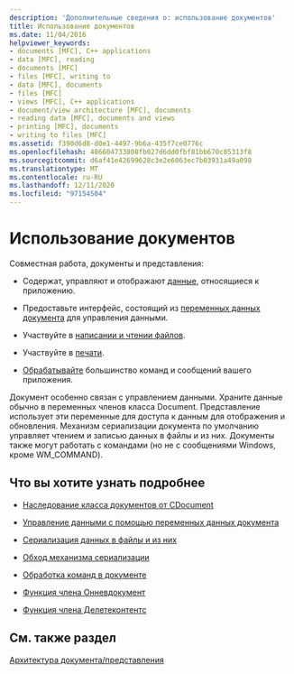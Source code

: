 ```yaml
---
description: 'Дополнительные сведения о: использование документов'
title: Использование документов
ms.date: 11/04/2016
helpviewer_keywords:
- documents [MFC], C++ applications
- data [MFC], reading
- documents [MFC]
- files [MFC], writing to
- data [MFC], documents
- files [MFC]
- views [MFC], C++ applications
- document/view architecture [MFC], documents
- reading data [MFC], documents and views
- printing [MFC], documents
- writing to files [MFC]
ms.assetid: f390d6d8-d0e1-4497-9b6a-435f7ce0776c
ms.openlocfilehash: 486604733808fb027d6dd0fbf81bb670c85313f8
ms.sourcegitcommit: d6af41e42699628c3e2e6063ec7b03931a49a098
ms.translationtype: MT
ms.contentlocale: ru-RU
ms.lasthandoff: 12/11/2020
ms.locfileid: "97154504"
---
```

# <a name="using-documents"></a>Использование документов

Совместная работа, документы и представления:

- Содержат, управляют и отображают [данные](../mfc/managing-data-with-document-data-variables.md), относящиеся к приложению.

- Предоставьте интерфейс, состоящий из [переменных данных документа](../mfc/managing-data-with-document-data-variables.md) для управления данными.

- Участвуйте в [написании и чтении файлов](../mfc/serializing-data-to-and-from-files.md).

- Участвуйте в [печати](../mfc/role-of-the-view-in-printing.md).

- [Обрабатывайте](../mfc/handling-commands-in-the-document.md) большинство команд и сообщений вашего приложения.

Документ особенно связан с управлением данными. Храните данные обычно в переменных членов класса Document. Представление использует эти переменные для доступа к данным для отображения и обновления. Механизм сериализации документа по умолчанию управляет чтением и записью данных в файлы и из них. Документы также могут работать с командами (но не с сообщениями Windows, кроме WM_COMMAND).

## <a name="what-do-you-want-to-know-more-about"></a>Что вы хотите узнать подробнее

- [Наследование класса документов от CDocument](../mfc/deriving-a-document-class-from-cdocument.md)

- [Управление данными с помощью переменных данных документа](../mfc/managing-data-with-document-data-variables.md)

- [Сериализация данных в файлы и из них](../mfc/serializing-data-to-and-from-files.md)

- [Обход механизма сериализации](../mfc/bypassing-the-serialization-mechanism.md)

- [Обработка команд в документе](../mfc/handling-commands-in-the-document.md)

- [Функция члена Онневдокумент](../mfc/reference/cdocument-class.md#onnewdocument)

- [Функция члена Делетеконтентс](../mfc/reference/cdocument-class.md#deletecontents)

## <a name="see-also"></a>См. также раздел

[Архитектура документа/представления](../mfc/document-view-architecture.md)
